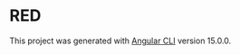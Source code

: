 # RED

This project was generated with [Angular CLI](https://github.com/angular/angular-cli) version 15.0.0.

